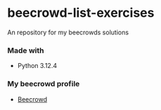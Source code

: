 ﻿# beecrowd-list-exercises
An repository for my beecrowds solutions

### Made with
 - Python 3.12.4
 
### My beecrowd profile
 - [Beecrowd](https://judge.beecrowd.com/pt/profile/848355)